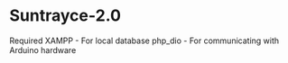 # Suntrayce-2.0

Required
XAMPP - For local database
php_dio - For communicating with Arduino hardware
